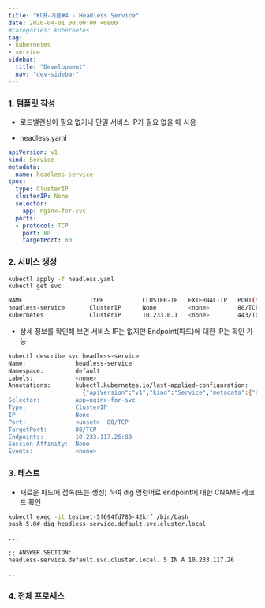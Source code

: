 ```yaml
---
title: "KUB-기본#4 - Headless Service"
date: 2020-04-01 00:00:00 +0800
#categories: kubernetes
tag: 
- kubernetes
- service
sidebar:
  title: "Development"
  nav: "dev-sidebar"
---
```


### 1. 탬플릿 작성

- 로드밸런싱이 필요 없거나 단일 서비스 IP가 필요 없을 때 사용

- headless.yaml

```yaml
apiVersion: v1
kind: Service
metadata:
  name: headless-service
spec:
  type: ClusterIP
  clusterIP: None
  selector:
    app: nginx-for-svc
  ports:
  - protocol: TCP
    port: 80
    targetPort: 80
```

### 2. 서비스 생성 

```sh 
kubectl apply -f headless.yaml
kubectl get svc

NAME                   TYPE           CLUSTER-IP   EXTERNAL-IP   PORT(S)   AGE
headless-service       ClusterIP      None         <none>        80/TCP    6s
kubernetes             ClusterIP      10.233.0.1   <none>        443/TCP   5h10m
```

- 상세 정보를 확인해 보면 서비스 IP는 없지만 Endpoint(파드)에 대한 IP는 확인 가능

```sh 
kubectl describe svc headless-service
Name:              headless-service
Namespace:         default
Labels:            <none>
Annotations:       kubectl.kubernetes.io/last-applied-configuration:
                     {"apiVersion":"v1","kind":"Service","metadata":{"annotations":{},"name":"headless-service","namespace":"default"},"spec":{"clusterIP":"Non...
Selector:          app=nginx-for-svc
Type:              ClusterIP
IP:                None
Port:              <unset>  80/TCP
TargetPort:        80/TCP
Endpoints:         10.233.117.26:80
Session Affinity:  None
Events:            <none>
```

### 3. 테스트 

- 새로운 파드에 접속(또는 생성) 하여 dig 명령어로 endpoint에 대한 CNAME 레코드 확인 

```sh 
kubectl exec -it testnet-5f694fd785-42krf /bin/bash
bash-5.0# dig headless-service.default.svc.cluster.local

...

;; ANSWER SECTION:
headless-service.default.svc.cluster.local. 5 IN A 10.233.117.26

...

```

### 4. 전체 프로세스

<script id="asciicast-qLtxwU0K4xGmzB0seumiGFI2o" src="https://asciinema.org/a/qLtxwU0K4xGmzB0seumiGFI2o.js" async></script>
